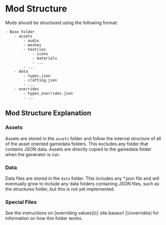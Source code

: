 # Mod Structure

Mods should be structured using the following format:

```
- Base Folder
	- assets
		- audio
		- meshes
		- textiles
			- icons
			- materials
			- ...
		- ...	
	- data
		- types.json
		- crafting.json
		- ...
	- overrides
		- types_overrides.json
		- ...
```

## Mod Structure Explanation

### Assets

Assets are stored in the `assets` folder and follow the internal structure of all of the asset oriented gamedata folders. This excludes any folder that contains JSON data. Assets are directly copied to the gamedata folder when the generator is run.

### Data

Data files are stored in the `data` folder. This includes any *.json file and will eventually grow to include any data folders containing JSON files, such as the structures folder, but this is not yet implemented.

### Special Files

See the instructions on [overriding values]({{ site.baseurl }}/overrides) for information on how this folder works.


